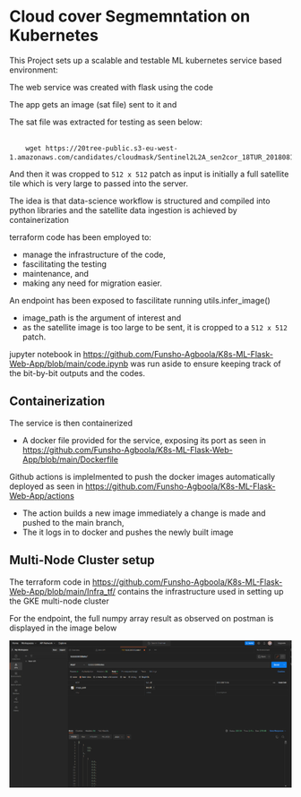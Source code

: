 # Cloud cover Segmemntation on Kubernetes


This Project sets up a scalable and testable ML kubernetes service based environment:

The web service was created with flask using the code  


The app gets an image (sat file) sent to it and 

The sat file was extracted for testing as seen below:

```

    wget https://20tree-public.s3-eu-west-1.amazonaws.com/candidates/cloudmask/Sentinel2L2A_sen2cor_18TUR_20180812_clouds%3D5.3%25_area%3D99%25.tif

```

And then it was cropped to ```512 x 512``` patch as input is initially a full satellite tile which is very large to passed into the server.



The idea is that data-science workflow is structured and compiled into python libraries and the satellite data ingestion is achieved by containerization

terraform code has been employed to:
- manage the infrastructure of the code,
- fascilitating the testing 
- maintenance, and 
- making any need for migration easier.



An endpoint has been exposed to fascilitate running utils.infer_image()
- image_path is the argument of interest and 
- as the satellite image is too large to be sent, it is cropped to a ```512 x 512``` patch.


jupyter notebook in https://github.com/Funsho-Agboola/K8s-ML-Flask-Web-App/blob/main/code.ipynb was run aside to ensure keeping track of the bit-by-bit outputs and the codes.




## Containerization


The service is then containerized 

- A docker file provided for the service, exposing its port as seen in https://github.com/Funsho-Agboola/K8s-ML-Flask-Web-App/blob/main/Dockerfile



Github actions is implelmented to push the docker images automatically deployed as seen in https://github.com/Funsho-Agboola/K8s-ML-Flask-Web-App/actions

- The action builds a new image immediately a change is made and pushed to the main branch,
- The it logs in to docker and pushes the newly built image




## Multi-Node Cluster setup

The terraform code in https://github.com/Funsho-Agboola/K8s-ML-Flask-Web-App/blob/main/Infra_tf/ contains the infrastructure used in setting up the GKE multi-node cluster



For the endpoint, the full numpy array result as observed on postman is displayed in the image below



![alt text](https://github.com/Funsho-Agboola/K8s-ML-Flask-Web-App/blob/main/API-endpoint-response.png?raw=true)
